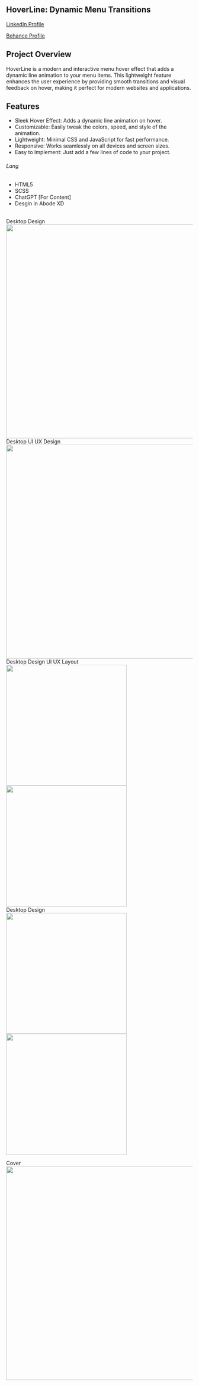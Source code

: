 ## HoverLine: Dynamic Menu Transitions

<a href="https://www.linkedin.com/in/dharmendraverma95/" target="_blank">LinkedIn Profile </a>

<a href="https://www.behance.net/dhirukumar" target="_blank">Behance Profile </a>

## Project Overview
HoverLine is a modern and interactive menu hover effect that adds a dynamic line animation to your menu items. This lightweight feature enhances the user experience by providing smooth transitions and visual feedback on hover, making it perfect for modern websites and applications.

## Features
- Sleek Hover Effect: Adds a dynamic line animation on hover.
- Customizable: Easily tweak the colors, speed, and style of the animation.
- Lightweight: Minimal CSS and JavaScript for fast performance.
- Responsive: Works seamlessly on all devices and screen sizes.
- Easy to Implement: Just add a few lines of code to your project.
  

###### Lang
<ul>
  <li>HTML5</li>
  <li>SCSS</li>
  <li>ChatGPT [For Content]</li>
  <li>Desgin in Abode XD</li>
</ul>


<br>
<span>Desktop Design</span><br/>
<a href="#" target="_blank" >
<img src="./" width="575px"/>
</a>

<br>
<span>Desktop UI UX Design</span><br/>
<a href="#" target="_blank" >
<img src="./" width="575px"/>
</a>
<br />
<span>Desktop Design UI UX Layout</span><br/>
<a href="#" target="_blank" >
<img src="./" width="325px"/>
<img src="./" width="325px"/>
</a>
<br />
<span>Desktop Design</span><br/>
<a href="#" target="_blank" >
<img src="./" width="325px"/>
<img src="./" width="325px"/>
</a>

<span>Cover</span><br/>
<a href="#" target="_blank" >
<img src="./" width="575px"/>
</a>